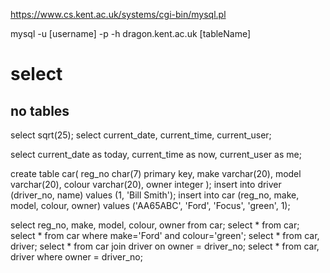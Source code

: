https://www.cs.kent.ac.uk/systems/cgi-bin/mysql.pl

mysql -u [username] -p -h dragon.kent.ac.uk [tableName]

# select
## no tables
select sqrt(25);
select current_date, current_time, current_user;

select current_date as today, current_time as now,
current_user as me;


create table car(
    reg_no char(7) primary key,
    make varchar(20),
    model varchar(20),
    colour varchar(20),
    owner integer
);
insert into driver (driver_no, name) values (1, 'Bill Smith');
insert into car (reg_no, make, model, colour, owner)
values ('AA65ABC', 'Ford', 'Focus', 'green', 1);

select reg_no, make, model, colour, owner from car;
select * from car;
select * from car where make='Ford' and colour='green';
select * from car, driver;
select * from car join driver on owner = driver_no;
select * from car, driver where owner = driver_no;
